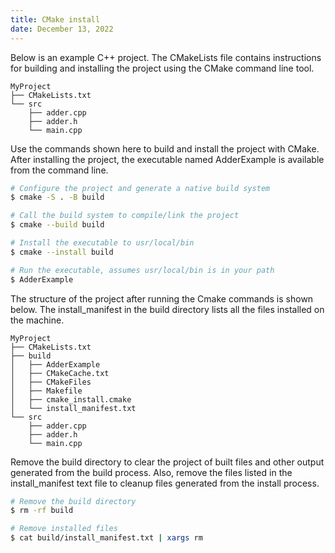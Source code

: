 ```yaml
---
title: CMake install
date: December 13, 2022
---
```


Below is an example C++ project. The CMakeLists file contains instructions for building and installing the project using the CMake command line tool.

```
MyProject
├── CMakeLists.txt
└── src
    ├── adder.cpp
    ├── adder.h
    └── main.cpp
```

Use the commands shown here to build and install the project with CMake. After installing the project, the executable named AdderExample is available from the command line.

```bash
# Configure the project and generate a native build system
$ cmake -S . -B build

# Call the build system to compile/link the project
$ cmake --build build

# Install the executable to usr/local/bin
$ cmake --install build

# Run the executable, assumes usr/local/bin is in your path
$ AdderExample
```

The structure of the project after running the Cmake commands is shown below. The install_manifest in the build directory lists all the files installed on the machine.

```
MyProject
├── CMakeLists.txt
├── build
│   ├── AdderExample
│   ├── CMakeCache.txt
│   ├── CMakeFiles
│   ├── Makefile
│   ├── cmake_install.cmake
│   └── install_manifest.txt
└── src
    ├── adder.cpp
    ├── adder.h
    └── main.cpp
```

Remove the build directory to clear the project of built files and other output generated from the build process. Also, remove the files listed in the install_manifest text file to cleanup files generated from the install process.

```bash
# Remove the build directory
$ rm -rf build

# Remove installed files
$ cat build/install_manifest.txt | xargs rm
```
